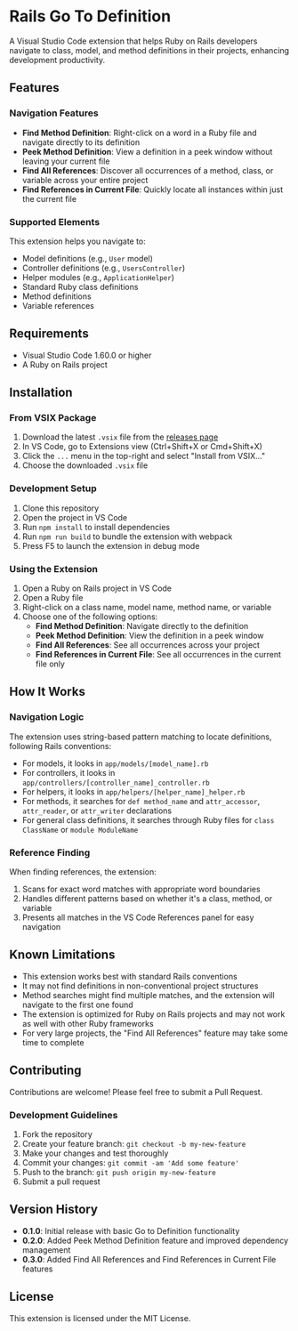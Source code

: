 # Rails Go To Definition

A Visual Studio Code extension that helps Ruby on Rails developers navigate to class, model, and method definitions in their projects, enhancing development productivity.

## Features

### Navigation Features

- **Find Method Definition**: Right-click on a word in a Ruby file and navigate directly to its definition
- **Peek Method Definition**: View a definition in a peek window without leaving your current file
- **Find All References**: Discover all occurrences of a method, class, or variable across your entire project
- **Find References in Current File**: Quickly locate all instances within just the current file

### Supported Elements

This extension helps you navigate to:

- Model definitions (e.g., `User` model)
- Controller definitions (e.g., `UsersController`)
- Helper modules (e.g., `ApplicationHelper`)
- Standard Ruby class definitions
- Method definitions
- Variable references

## Requirements

- Visual Studio Code 1.60.0 or higher
- A Ruby on Rails project

## Installation

### From VSIX Package

1. Download the latest `.vsix` file from the [releases page](https://github.com/shubhamjain0197/rails-goto-definition-extension/releases)
2. In VS Code, go to Extensions view (Ctrl+Shift+X or Cmd+Shift+X)
3. Click the `...` menu in the top-right and select "Install from VSIX..."
4. Choose the downloaded `.vsix` file

### Development Setup

1. Clone this repository
2. Open the project in VS Code
3. Run `npm install` to install dependencies
4. Run `npm run build` to bundle the extension with webpack
5. Press F5 to launch the extension in debug mode

### Using the Extension

1. Open a Ruby on Rails project in VS Code
2. Open a Ruby file
3. Right-click on a class name, model name, method name, or variable
4. Choose one of the following options:
   - **Find Method Definition**: Navigate directly to the definition
   - **Peek Method Definition**: View the definition in a peek window
   - **Find All References**: See all occurrences across your project
   - **Find References in Current File**: See all occurrences in the current file only

## How It Works

### Navigation Logic

The extension uses string-based pattern matching to locate definitions, following Rails conventions:

- For models, it looks in `app/models/[model_name].rb`
- For controllers, it looks in `app/controllers/[controller_name]_controller.rb`
- For helpers, it looks in `app/helpers/[helper_name]_helper.rb`
- For methods, it searches for `def method_name` and `attr_accessor`, `attr_reader`, or `attr_writer` declarations
- For general class definitions, it searches through Ruby files for `class ClassName` or `module ModuleName`

### Reference Finding

When finding references, the extension:
1. Scans for exact word matches with appropriate word boundaries
2. Handles different patterns based on whether it's a class, method, or variable
3. Presents all matches in the VS Code References panel for easy navigation

## Known Limitations

- This extension works best with standard Rails conventions
- It may not find definitions in non-conventional project structures
- Method searches might find multiple matches, and the extension will navigate to the first one found
- The extension is optimized for Ruby on Rails projects and may not work as well with other Ruby frameworks
- For very large projects, the "Find All References" feature may take some time to complete

## Contributing

Contributions are welcome! Please feel free to submit a Pull Request.

### Development Guidelines

1. Fork the repository
2. Create your feature branch: `git checkout -b my-new-feature`
3. Make your changes and test thoroughly
4. Commit your changes: `git commit -am 'Add some feature'`
5. Push to the branch: `git push origin my-new-feature`
6. Submit a pull request

## Version History

- **0.1.0**: Initial release with basic Go to Definition functionality
- **0.2.0**: Added Peek Method Definition feature and improved dependency management
- **0.3.0**: Added Find All References and Find References in Current File features

## License

This extension is licensed under the MIT License.

